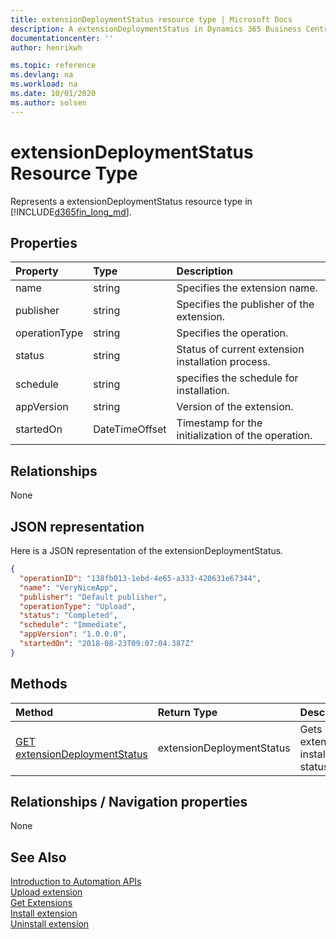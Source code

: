 ```yaml
---
title: extensionDeploymentStatus resource type | Microsoft Docs
description: A extensionDeploymentStatus in Dynamics 365 Business Central.
documentationcenter: ''
author: henrikwh

ms.topic: reference
ms.devlang: na
ms.workload: na
ms.date: 10/01/2020
ms.author: solsen
---
```


# extensionDeploymentStatus Resource Type
Represents a extensionDeploymentStatus resource type in [!INCLUDE[d365fin_long_md](../developer/includes/d365fin_long_md.md)].

## Properties

| Property	      | Type |Description                             |
|:----------------|:-----|:---------------------------------------|
|name             |string|Specifies the extension name.           |
|publisher|string|Specifies the publisher of the extension.       |
|operationType      |string|Specifies the operation.     |
|status      |string|Status of current extension installation process.     |
|schedule|string|specifies the schedule for installation.         |
|appVersion|string|Version of the extension.                      |
|startedOn|DateTimeOffset|Timestamp for the initialization of the operation.|

## Relationships
None

## JSON representation
Here is a JSON representation of the extensionDeploymentStatus.

```json
{
  "operationID": "138fb013-1ebd-4e65-a333-420631e67344",
  "name": "VeryNiceApp",
  "publisher": "Default publisher",
  "operationType": "Upload",
  "status": "Completed",
  "schedule": "Immediate",
  "appVersion": "1.0.0.0",
  "startedOn": "2018-08-23T09:07:04.387Z"
}
```

## Methods
| Method         | Return Type  |Description|
|:---------------|:-------------|:----------|
|[GET extensionDeploymentStatus](dynamics-microsoft-automation-extensionDeploymentStatus-get.md)|extensionDeploymentStatus|Gets extension installation status|

## Relationships / Navigation properties
None

## See Also 
[Introduction to Automation APIs](itpro-introduction-to-automation-apis.md)  
[Upload extension](dynamics-microsoft-automation-extensionupload-patch.md)  
[Get Extensions](dynamics-microsoft-automation-extension-get.md)  
[Install extension](dynamics-microsoft-automation-extension-post.md)  
[Uninstall extension](dynamics-microsoft-automation-extension-post.md)  
